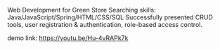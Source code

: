 Web Development for Green Store Searching
skills: Java/JavaScript/Spring/HTML/CSS/SQL
Successfully presented CRUD tools, user registration & authentication, role-based access control.

demo link: https://youtu.be/Hu-4vRAPk7k
